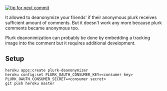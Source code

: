 [![tip for next commit](http://tip4commit.com/projects/16.svg)](http://tip4commit.com/projects/16)

It allowed to deanonymize your friends' if their anonymous plurk receives sufficient amount of comments. But it doesn't work any more because plurk comments became anonymous too.

Plurk deanonimization can probably be done by embedding a tracking image into the comment but it requires additional development.

Setup
-----

    heroku apps:create plurk-deanonymizer
    heroku config:set PLURK_OAUTH_CONSUMER_KEY=<consumer key> PLURK_OAUTH_CONSUMER_SECRET=<consumer secret>
    git push heroku master

